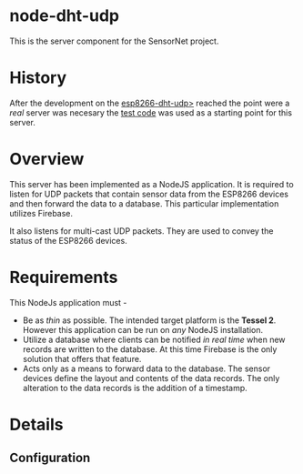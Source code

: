 # node-dht-udp

This is the server component for the SensorNet project. 

# History

After the development on the [esp8266-dht-udp>](<https://github.com/jxmot/esp8266-dht-udp>) reached the point were a *real* server was necesary the [test code](<https://github.com/jxmot/esp8266-dht-udp/tree/master/src/applib/nodejs>) was used as a starting point for this server.

# Overview

This server has been implemented as a NodeJS application. It is required to listen for UDP packets that contain sensor data from the ESP8266 devices and then forward the data to a database. This particular implementation utilizes Firebase.

It also listens for multi-cast UDP packets. They are used to convey the status of the ESP8266 devices.

# Requirements

This NodeJs application must - 

* Be as *thin* as possible. The intended target platform is the **Tessel 2**. However this application can be run on *any* NodeJS installation.
* Utilize a database where clients can be notified *in real time* when new records are written to the database. At this time Firebase is the only solution that offers that feature.
* Acts only as a means to forward data to the database. The sensor devices define the layout and contents of the data records. The only alteration to the data records is the addition of a timestamp. 

# Details

## Configuration

